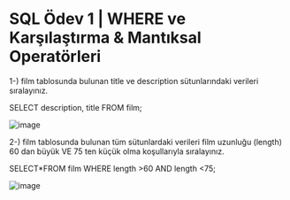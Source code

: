 # SQL Ödev 1 | WHERE ve Karşılaştırma &amp; Mantıksal Operatörleri

1-) film tablosunda bulunan title ve description sütunlarındaki verileri sıralayınız.

SELECT description, title FROM film;

![image](https://github.com/CYazar12/SQL/assets/109551508/8f307d7b-37d1-429b-818d-4eca3d212d09)

2-) film tablosunda bulunan tüm sütunlardaki verileri film uzunluğu (length) 60 dan büyük VE 75 ten küçük olma koşullarıyla sıralayınız.

SELECT*FROM film WHERE length >60 AND length <75;

![image](https://github.com/CYazar12/SQL/assets/109551508/5764fcc2-79e9-42bc-9efd-a6a9beedcad1)


